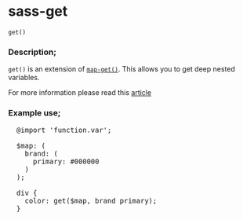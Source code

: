# sass-get

`get()`

### Description;
  `get()` is an extension of [`map-get()`](http://sass-lang.com/documentation/Sass/Script/Functions.html#map_get-instance_method). This allows you to get deep nested variables.

For more information please read this [article](http://cereal.co/deep-nested-variables-in-sass/)

### Example use;
<pre>
  @import 'function.var';
  
  $map: (
    brand: (
      primary: #000000
    )
  );

  div {
    color: get($map, brand primary);
  }
</pre>
